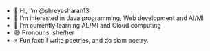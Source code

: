 - 👋 Hi, I’m @shreyasharan13
- 👀 I’m interested in Java programming, Web development and AI/Ml
- 🌱 I’m currently learning AL/Ml and Cloud computing
- 😄 Pronouns: she/her
- ⚡ Fun fact: I write poetries, and do slam poetry.

<!---
shreyasharan13/shreyasharan13 is a ✨ special ✨ repository because its `README.md` (this file) appears on your GitHub profile.
You can click the Preview link to take a look at your changes.
--->
